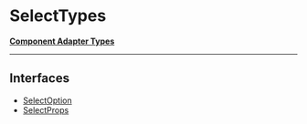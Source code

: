 # SelectTypes

[**Component Adapter Types**](component-inventory.md)

***

## Interfaces

- [SelectOption](Select.SelectTypes.Interface.SelectOption.md)
- [SelectProps](Select.SelectTypes.Interface.SelectProps.md)
